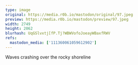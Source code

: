 ```yaml
---
type: image
original: https://media.r0b.io/mastodon/original/97.jpeg
preview: https://media.r0b.io/mastodon/preview/97.jpeg
width: 2749
height: 2062
blurhash: UqGSlvxtj[fP.Tj?WBWVofoJoeayWBaxfRWV
refs:
  mastodon_media: ['111360061059612902']
---
```


Waves crashing over the rocky shoreline

